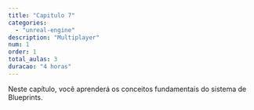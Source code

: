 ```yaml
---
title: "Capitulo 7"
categories: 
  - "unreal-engine"
description: "Multiplayer"
num: 1
order: 1
total_aulas: 3
duracao: "4 horas"
---
```


Neste capítulo, você aprenderá os conceitos fundamentais do sistema de Blueprints.